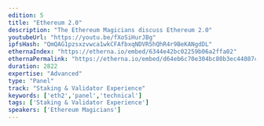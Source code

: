 ```yaml
---
edition: 5
title: "Ethereum 2.0"
description: "The Ethereum Magicians discuss Ethereum 2.0"
youtubeUrl: "https://youtu.be/fXoSiHurJBg"
ipfsHash: "QmQAG1pzsxzvwca1wkCFAfbxqNDVR5hQhR4r9BeKANgdDL"
ethernaIndex: "https://etherna.io/embed/6344e42bc02259b06a2ffa02"
ethernaPermalink: "https://etherna.io/embed/d64eb6c70e304bc80b3ec44087c63753d05372731419cd010892ca968b6e5961"
duration: 2822
expertise: "Advanced"
type: "Panel"
track: "Staking & Validator Experience"
keywords: ['eth2','panel','technical']
tags: ['Staking & Validator Experience']
speakers: ['Ethereum Magicians']
---
```

